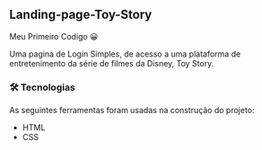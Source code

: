 ## Landing-page-Toy-Story
Meu Primeiro Codigo :grinning: <br>

Uma pagina de Login Simples, de acesso a uma plataforma de entretenimento da série de filmes da Disney, Toy Story.


### 🛠 Tecnologias

As seguintes ferramentas foram usadas na construção do projeto:

- HTML
- CSS
